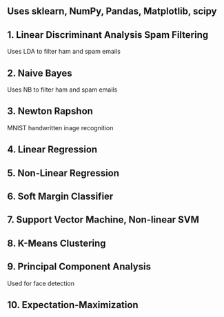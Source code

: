 ## Uses sklearn, NumPy, Pandas, Matplotlib, scipy

## 1. Linear Discriminant Analysis Spam Filtering
Uses LDA to filter ham and spam emails

## 2. Naive Bayes
Uses NB to filter ham and spam emails

## 3. Newton Rapshon
MNIST handwritten inage recognition

## 4. Linear Regression

## 5. Non-Linear Regression

## 6. Soft Margin Classifier

## 7. Support Vector Machine, Non-linear SVM

## 8. K-Means Clustering

## 9. Principal Component Analysis 
Used for face detection

## 10. Expectation-Maximization


